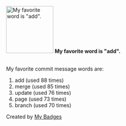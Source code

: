 <img src="https://my-badges.github.io/my-badges/favorite-word.png" alt="My favorite word is &quot;add&quot;." title="My favorite word is &quot;add&quot;." width="128">
<strong>My favorite word is &quot;add&quot;.</strong>
<br><br>

My favorite commit message words are:

1. add (used 88 times)
2. merge (used 85 times)
3. update (used 76 times)
4. page (used 73 times)
5. branch (used 70 times)


Created by <a href="https://github.com/my-badges/my-badges">My Badges</a>